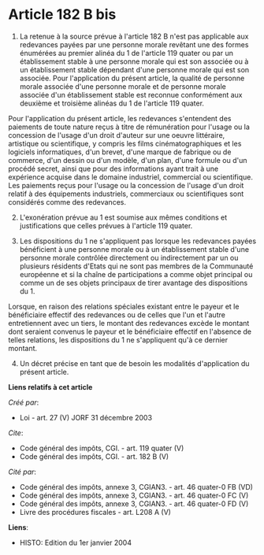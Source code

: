 # Article 182 B bis

1. La retenue à la source prévue à l'article 182 B n'est pas applicable aux redevances payées par une personne morale
revêtant une des formes énumérées au premier alinéa du 1 de l'article 119 quater ou par un établissement stable à une
personne morale qui est son associée ou à un établissement stable dépendant d'une personne morale qui est son associée. Pour
l'application du présent article, la qualité de personne morale associée d'une personne morale et de personne morale associée
d'un établissement stable est reconnue conformément aux deuxième et troisième alinéas du 1 de l'article 119 quater. 

Pour l'application du présent article, les redevances s'entendent des paiements de toute nature reçus à titre de rémunération
pour l'usage ou la concession de l'usage d'un droit d'auteur sur une oeuvre littéraire, artistique ou scientifique, y compris
les films cinématographiques et les logiciels informatiques, d'un brevet, d'une marque de fabrique ou de commerce, d'un
dessin ou d'un modèle, d'un plan, d'une formule ou d'un procédé secret, ainsi que pour des informations ayant trait à une
expérience acquise dans le domaine industriel, commercial ou scientifique. Les paiements reçus pour l'usage ou la concession
de l'usage d'un droit relatif à des équipements industriels, commerciaux ou scientifiques sont considérés comme des
redevances. 

2. L'exonération prévue au 1 est soumise aux mêmes conditions et justifications que celles prévues à l'article 119 quater. 

3. Les dispositions du 1 ne s'appliquent pas lorsque les redevances payées bénéficient à une personne morale ou à un
établissement stable d'une personne morale contrôlée directement ou indirectement par un ou plusieurs résidents d'Etats qui
ne sont pas membres de la Communauté européenne et si la chaîne de participations a comme objet principal ou comme un de ses
objets principaux de tirer avantage des dispositions du 1. 

Lorsque, en raison des relations spéciales existant entre le payeur et le bénéficiaire effectif des redevances ou de celles
que l'un et l'autre entretiennent avec un tiers, le montant des redevances excède le montant dont seraient convenus le payeur
et le bénéficiaire effectif en l'absence de telles relations, les dispositions du 1 ne s'appliquent qu'à ce dernier montant. 

4. Un décret précise en tant que de besoin les modalités d'application du présent article.

**Liens relatifs à cet article**

_Créé par_:

  - Loi - art. 27 (V) JORF 31 décembre 2003

_Cite_:

  - Code général des impôts, CGI. - art. 119 quater (V)
  - Code général des impôts, CGI. - art. 182 B (V)

_Cité par_:

  - Code général des impôts, annexe 3, CGIAN3. - art. 46 quater-0 FB (VD)
  - Code général des impôts, annexe 3, CGIAN3. - art. 46 quater-0 FC (V)
  - Code général des impôts, annexe 3, CGIAN3. - art. 46 quater-0 FD (V)
  - Livre des procédures fiscales - art. L208 A (V)

**Liens**:

  - HISTO: Edition du 1er janvier 2004
